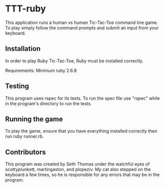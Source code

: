 # TTT-ruby

This application runs a human vs human Tic-Tac-Toe command line game. To play simply follow the command prompts and submit an input from your keyboard. 

## Installation

In order to play Ruby Tic-Tac-Toe, Ruby must be installed correctly. 

Requirements:
Minimum ruby 2.6.8


## Testing

This program uses rspec for its tests. To run the spec file use "rspec" while in the program's directory to run the tests.

## Running the game

To play the game, ensure that you have everything installed correctly then run ruby runner.rb.

## Contributors

This program was created by Seth Thomas under the watchful eyes of scottyplunkett, martingaston, and plopeziv. My cat also stepped on the keyboard a few times, so he is responsible for any errors that may be in the program.
